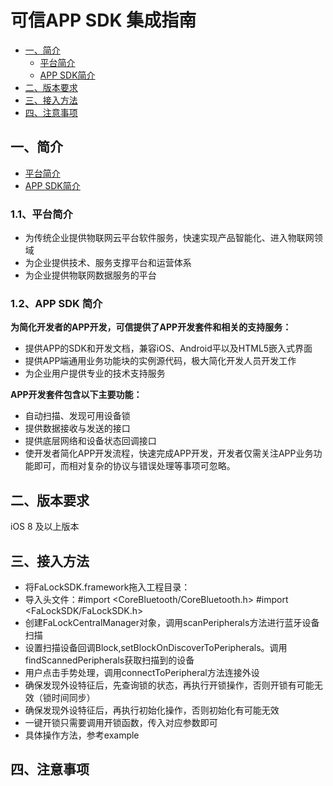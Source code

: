# **可信APP SDK 集成指南**


- [一、简介](#Introduction)
    - [平台简介](#Platform_Introduction)
    - [APP SDK简介](#sdk_Introduction)
- [二、版本要求](#Version)
- [三、接入方法](#Integrated)
- [四、注意事项](#Notice)

## 一、<a name="Introduction">简介</a>

- [平台简介](#Platform_Introduction)
- [APP SDK简介](#sdk_Introduction)

### 1.1、<a name="Platform_Introduction">平台简介</a>
- 为传统企业提供物联网云平台软件服务，快速实现产品智能化、进入物联网领域
- 为企业提供技术、服务支撑平台和运营体系
- 为企业提供物联网数据服务的平台

### 1.2、<a name="sdk_Introduction">APP SDK 简介</a>

**为简化开发者的APP开发，可信提供了APP开发套件和相关的支持服务：**

- 提供APP的SDK和开发文档，兼容iOS、Android平以及HTML5嵌入式界面
- 提供APP端通用业务功能块的实例源代码，极大简化开发人员开发工作
- 为企业用户提供专业的技术支持服务

**APP开发套件包含以下主要功能：**

- 自动扫描、发现可用设备锁
- 提供数据接收与发送的接口
- 提供底层网络和设备状态回调接口
- 使开发者简化APP开发流程，快速完成APP开发，开发者仅需关注APP业务功能即可，而相对复杂的协议与错误处理等事项可忽略。


## 二、<a name="Version">版本要求</a>
iOS 8 及以上版本

## 三、<a name="Integrated">接入方法</a>

- 将FaLockSDK.framework拖入工程目录：
- 导入头文件：#import <CoreBluetooth/CoreBluetooth.h> #import <FaLockSDK/FaLockSDK.h>
- 创建FaLockCentralManager对象，调用scanPeripherals方法进行蓝牙设备扫描
- 设置扫描设备回调Block,setBlockOnDiscoverToPeripherals。调用findScannedPeripherals获取扫描到的设备
- 用户点击手势处理，调用connectToPeripheral方法连接外设
- 确保发现外设特征后，先查询锁的状态，再执行开锁操作，否则开锁有可能无效（锁时间同步）
- 确保发现外设特征后，再执行初始化操作，否则初始化有可能无效
- 一键开锁只需要调用开锁函数，传入对应参数即可
- 具体操作方法，参考example 
 
## 四、<a name="Notice">注意事项</a>
